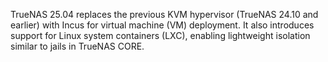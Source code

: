 &NewLine;

TrueNAS 25.04 replaces the previous KVM hypervisor (TrueNAS 24.10 and earlier) with Incus for virtual machine (VM) deployment.
It also introduces support for Linux system containers (LXC), enabling lightweight isolation similar to jails in TrueNAS CORE.  
